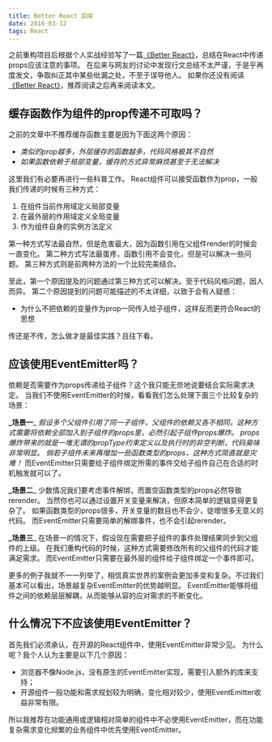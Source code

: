 ```yaml
---
title: Better React 后续
date: 2016-03-12
tags: React
---
```


之前重构项目后根据个人实战经验写了一篇[《Better React》](http://zhuanlan.zhihu.com/reduixs/20554654)，总结在React中传递props应该注意的事项。
在后来与网友的讨论中发现行文总结不太严谨，于是乎再度发文，争取纠正其中某些纰漏之处，不至于误导他人。
如果你还没有阅读[《Better React》](http://zhuanlan.zhihu.com/reduixs/20554654)，推荐阅读之后再来阅读本文。

## 缓存函数作为组件的prop传递不可取吗？

之前的文章中不推荐缓存函数主要是因为下面这两个原因：
- _类似的prop越多，外层缓存的函数越多，代码风格极其不自然_
- _如果函数依赖于局部变量，缓存的方式异常麻烦甚至于无法解决_

这里我们有必要再进行一些科普工作。 React组件可以接受函数作为prop，一般我们传递的时候有三种方式：
1. 在组件当前作用域定义局部变量
2. 在最外层的作用域定义全局变量
3. 作为组件自身的实例方法定义

第一种方式写法最自然，但是危害最大，因为函数引用在父组件render的时候会一直变化。 第二种方式写法最蛋疼，函数引用不会变化，但是可以解决一些问题。
第三种方式则是前两种方法的一个比较完美结合。

至此，第一个原因提及的问题通过第三种方式可以解决。至于代码风格问题，因人而异。
第二个原因提到的问题可能描述的不太详细，以致于会有人疑惑：
- 为什么不把依赖的变量作为prop一同传入给子组件，这样反而更符合React的思想

传还是不传，怎么做才是最佳实践？且往下看。
## 应该使用EventEmitter吗？

依赖是否需要作为props传递给子组件？这个我只能无奈地说要结合实际需求决定。
当我们不使用EventEmitter的时候，看看我们怎么处理下面三个比较复杂的场景：

**_场景一**_
_假设多个父组件引用了同一子组件，父组件的依赖又各不相同，这种方式需要将依赖全部加入到子组件的props里，必然引起子组件props爆炸。_
_props爆炸带来的就是一堆无谓的propType约束定义以及执行时的非空判断，代码臭味非常明显。_
_倘若子组件未来再增加一些函数类型的props，这种方式简直就是灾难！_
而EventEmitter只需要给子组件绑定所需的事件交给子组件自己在合适的时机触发就可以了。

**_场景二**_
少数情况我们要考虑事件解绑，而置空函数类型的props必然导致rerender。
当然你也可以通过设置开关变量来解决，但原本简单的逻辑变得更复杂了。
如果函数类型的props很多，开关变量的数目也不会少，徒增很多无意义的代码。
而EventEmitter只需要简单的解绑事件，也不会引起rerender。

**_场景三**_
在场景一的情况下，假设现在需要把子组件的事件处理结果同步到父组件的上级。
在我们重构代码的时候，这种方式需要修改所有的父组件的代码才能满足需求。
而EventEmitter只需要在最外层的组件给子组件绑定一个事件即可。

更多的例子我就不一一列举了，相信真实世界的案例会更加多变和复杂。不过我们基本可以看出，场景越复杂EventEmitter的优势越明显。
EventEmitter能够将组件之间的依赖层层解耦，从而能够从容的应对需求的不断变化。
## 什么情况下不应该使用EventEmitter？

首先我们必须承认，在开源的React组件中，使用EventEmitter非常少见。
为什么呢？我个人认为主要是以下几个原因：
- 浏览器不像Node.js，没有原生的EventEmitter实现，需要引入额外的库来支持；
- 开源组件一般功能和需求规划较为明确，变化相对较少，使用EventEmitter收益非常有限。

所以我推荐在功能通用或逻辑相对简单的组件中不必使用EventEmitter，而在功能复杂需求变化频繁的业务组件中优先使用EventEmitter。
